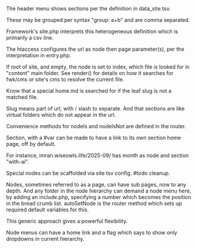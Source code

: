 The header menu shows sections per the definition in data_site.tsv.

These may be grouped per syntax "group: a+b" and are comma separated.

Framework's site.php interprets this heterogeneous definition which is primarily a csv line.

The htaccess configures the url as node then page parameter(s), per the interpretation in entry.php.

If root of site, and empty, the node is set to index, which file is looked for in "content" main folder. See render() for details on how it searches for fwk/cms or site's cms to resolve the current file.

Know that a special home.md is searched for if the leaf slug is not a matched file.

Slug means part of url, with / slash to separate. And that sections are like virtual folders which do not appear in the url.

Convenience methods for nodeIs and nodeIsNot are defined in the router.

Section, with a #var  can be made to have a link to its own section home page, off by default.

For instance, imran.wiseowls.life/2025-09/ has month as node and section "with-ai".

Special nodes can be scaffolded via site tsv config. #todo cleanup.

Nodes, sometimes referred to as a page, can have sub pages, now to any depth. And any folder in the node hierarchy can demand a node menu here, by adding an include.php, specifying a number which becomes the position in the bread crumb list. autoSetNode is the router method which sets up required default variables for this.

This generic approach gives a powerful flexibility.

Node menus can have a home link and a flag which says to show only dropdowns in current hierarchy.